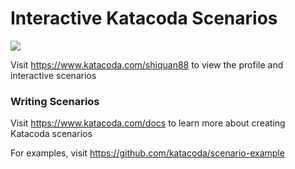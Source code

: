 # Interactive Katacoda Scenarios

[![](http://shields.katacoda.com/katacoda/shiquan88/count.svg)](https://www.katacoda.com/shiquan88 "Get your profile on Katacoda.com")

Visit https://www.katacoda.com/shiquan88 to view the profile and interactive scenarios

### Writing Scenarios
Visit https://www.katacoda.com/docs to learn more about creating Katacoda scenarios

For examples, visit https://github.com/katacoda/scenario-example
